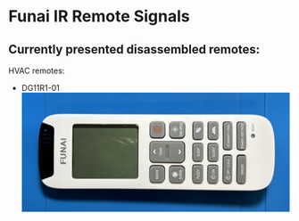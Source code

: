 # Funai IR Remote Signals

Currently presented disassembled remotes:
-----------------------------------------

HVAC remotes:
* DG11R1-01
  ![](https://raw.githubusercontent.com/IvanGlinkin/Default-IR-vendors-samples/refs/heads/main/Funai/HVAC/DG11R1-01/Remote_general.jpeg)

